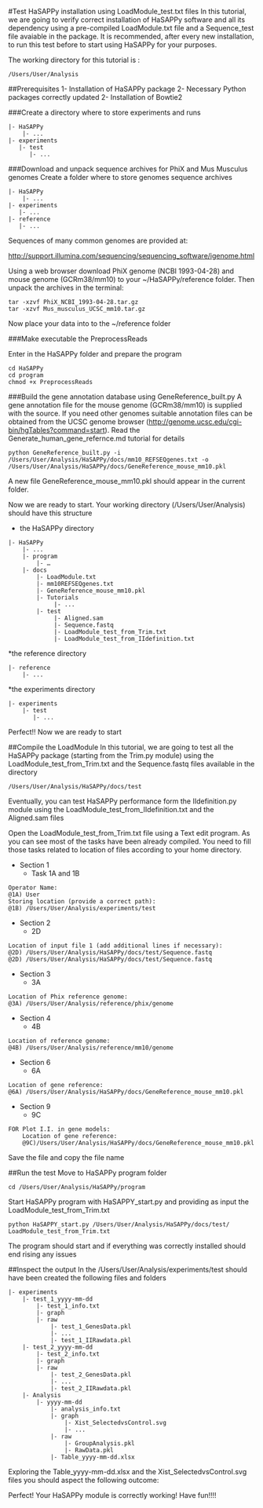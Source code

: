 #Test HaSAPPy installation using LoadModule_test.txt files
In this tutorial, we are going to verify correct installation of HaSAPPy software and all its dependency using a pre-compiled LoadModule.txt file and a Sequence_test file avaiable in the package.
It is recommended, after every new installation, to run this test before to start using HaSAPPy for your purposes.

The working directory for this tutorial is :

```
/Users/User/Analysis
```

##Prerequisites
1- Installation of HaSAPPy package
2- Necessary Python packages correctly updated
2- Installation of Bowtie2 

###Create a directory where to store experiments and runs

```
|- HaSAPPy
    |- ...
|- experiments
   |- test
      |- ...
```

###Download and unpack sequence archives for PhiX and Mus Musculus genomes
Create a folder where to store genomes sequence archives

```
|- HaSAPPy
    |- ...
|- experiments
   |- ...
|- reference
   |- ...
```

Sequences of many common genomes are provided at:

http://support.illumina.com/sequencing/sequencing_software/igenome.html

Using a web browser download PhiX genome (NCBI 1993-04-28) and mouse genome (GCRm38/mm10) to your ~/HaSAPPy/reference folder. Then unpack the archives in the terminal:

```
tar -xzvf PhiX_NCBI_1993-04-28.tar.gz
tar -xzvf Mus_musculus_UCSC_mm10.tar.gz
```

Now place your data into to the ~/reference folder

###Make executable the PreprocessReads
 
Enter in the HaSAPPy folder and prepare the program

```
cd HaSAPPy
cd program
chmod +x PreprocessReads 
```

###Build the gene annotation database using GeneReference_built.py
A gene annotation file for the mouse genome (GCRm38/mm10) is supplied with the source. If you need other genomes suitable annotation files can be obtained from the UCSC genome browser (http://genome.ucsc.edu/cgi-bin/hgTables?command=start). 
Read the Generate_human_gene_refernce.md tutorial for details

```
python GeneReference_built.py -i /Users/User/Analysis/HaSAPPy/docs/mm10_REFSEQgenes.txt -o /Users/User/Analysis/HaSAPPy/docs/GeneReference_mouse_mm10.pkl
```

A new file GeneReference_mouse_mm10.pkl should appear in the current folder.

Now we are ready to start. Your working directory (/Users/User/Analysis) should have this structure

* the HaSAPPy directory

```
|- HaSAPPy
    |- ...
    |- program
        |- …
    |- docs
        |- LoadModule.txt
        |- mm10REFSEQgenes.txt
        |- GeneReference_mouse_mm10.pkl
        |- Tutorials
             |- ...
        |- test
             |- Aligned.sam
             |- Sequence.fastq
             |- LoadModule_test_from_Trim.txt
             |- LoadModule_test_from_IIdefinition.txt
```

*the reference directory

```
|- reference
    |- ...
```

*the experiments directory

```
|- experiments
    |- test
       |- ...
```

Perfect!! Now we are ready to start

##Compile the LoadModule
In this tutorial, we are going to test all the HaSAPPy package (starting from the Trim.py module) using the LoadModule_test_from_Trim.txt and the Sequence.fastq files available in the directory

```
/Users/User/Analysis/HaSAPPy/docs/test
```

Eventually, you can test HaSAPPy performance form the IIdefinition.py module using the LoadModule_test_from_IIdefinition.txt and the Aligned.sam files

Open the LoadModule_test_from_Trim.txt file using a Text edit program. As you can see most of the tasks have been already compiled. You need to fill those tasks related to location of files according to your home directory.

* Section 1
   * Task 1A and 1B

```
Operator Name: 
@1A) User
Storing location (provide a correct path):
@1B) /Users/User/Analysis/experiments/test
```
* Section 2
  * 2D

```
Location of input file 1 (add additional lines if necessary):
@2D) /Users/User/Analysis/HaSAPPy/docs/test/Sequence.fastq
@2D) /Users/User/Analysis/HaSAPPy/docs/test/Sequence.fastq
```

* Section 3
  *  3A

```
Location of Phix reference genome:
@3A) /Users/User/Analysis/reference/phix/genome
```

* Section 4
  * 4B

```
Location of reference genome:
@4B) /Users/User/Analysis/reference/mm10/genome
```

* Section 6
  * 6A

```
Location of gene reference:
@6A) /Users/User/Analysis/HaSAPPy/docs/GeneReference_mouse_mm10.pkl
```

* Section 9
  * 9C

```
FOR Plot I.I. in gene models:
	Location of gene reference:
	@9C)/Users/User/Analysis/HaSAPPy/docs/GeneReference_mouse_mm10.pkl
```

Save the file and copy the file name

##Run the test
Move to HaSAPPy program folder

```
cd /Users/User/Analysis/HaSAPPy/program
```

Start HaSAPPy program with HaSAPPY_start.py and providing as input the LoadModule_test_from_Trim.txt

```
python HaSAPPY_start.py /Users/User/Analysis/HaSAPPy/docs/test/ LoadModule_test_from_Trim.txt
```

The program should start and if everything was correctly installed should end rising any issues

##Inspect the output
In the /Users/User/Analysis/experiments/test should have been created the following files and folders

```
|- experiments
    |- test_1_yyyy-mm-dd
        |- test_1_info.txt
        |- graph
        |- raw
            |- test_1_GenesData.pkl
            |- ...
            |- test_1_IIRawdata.pkl
    |- test_2_yyyy-mm-dd
        |- test_2_info.txt
        |- graph
        |- raw
            |- test_2_GenesData.pkl
            |- ...
            |- test_2_IIRawdata.pkl
    |- Analysis
        |- yyyy-mm-dd
            |- analysis_info.txt
            |- graph
                |- Xist_SelectedvsControl.svg
                |- ...
            |- raw
                |- GroupAnalysis.pkl
                |- RawData.pkl
            |- Table_yyyy-mm-dd.xlsx
```

Exploring the Table_yyyy-mm-dd.xlsx and the Xist_SelectedvsControl.svg files you should aspect the following outcome:



Perfect! Your HaSAPPy module is correctly working! Have fun!!!!
